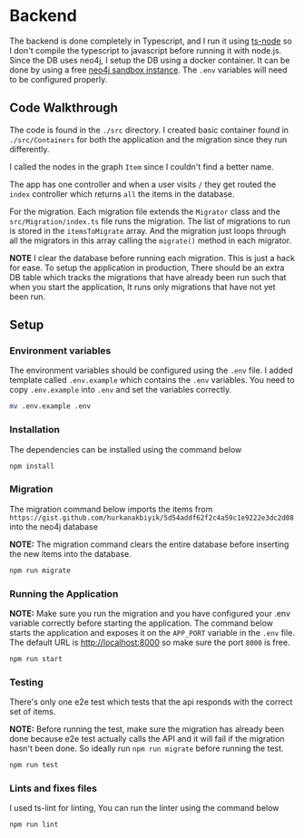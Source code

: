 # Backend

The backend is done completely in Typescript, and I run it using [ts-node](https://github.com/TypeStrong/ts-node) so I don't compile the typescript to javascript before running it with node.js. Since the DB uses neo4j, I setup the DB using a docker container. It can be done by using a free [neo4j sandbox instance](https://sandbox.neo4j.com/). The `.env` variables will need to be configured properly.

## Code Walkthrough

The code is found in the `./src` directory. I created  basic container found in `./src/Containers` for both the application and the migration since they run differently.

I called the nodes in the graph `Item` since I couldn't find a better name.

The app has one controller and when a user visits `/` they get routed the `index` controller which returns `all`  the items in the database.


For the migration. Each migration file extends the `Migrator` class and the `src/Migration/index.ts` file runs the migration. The list of migrations to run is stored in the `itemsToMigrate` array. And the migration just loops through all the migrators in this array calling the `migrate()` method in each migrator.

**NOTE** I clear the database before running each migration. This is just a hack for ease. To setup the application in production, There should be an extra DB table which tracks the migrations that have already been run such that when you start the application, It runs only migrations that have not yet been run.


## Setup

### Environment variables

The environment variables should be configured using the `.env` file. I added template called `.env.example` which contains the `.env` variables. You need to copy `.env.example` into `.env` and set the variables correctly.

```bash
mv .env.example .env
```

### Installation

The dependencies can be installed using the command below

```bash
npm install
```

### Migration

The migration command below imports the items from `https://gist.github.com/hurkanakbiyik/5d54addf62f2c4a59c1e9222e3dc2d08` into the neo4j database

**NOTE:** The migration command clears the entire database before inserting the new items into the database.

```bash
npm run migrate
```

### Running the Application

**NOTE:** Make sure you run the migration and you have configured your .env variable correctly before starting the application. The command below starts the application and exposes it on the `APP_PORT` variable in the `.env` file. The default URL is [http://localhost:8000](http://localhost:8000) so make sure the port `8000` is free.

```bash
npm run start
```

### Testing

There's only one e2e test which tests that the api responds with the correct set of items.

**NOTE:** Before running the test, make sure the migration has already been done because e2e test actually calls the API and it will fail if the migration hasn't been done. So ideally run `npm run migrate` before running the test.

```bash
npm run test
```

### Lints and fixes files

I used ts-lint for linting, You can run the linter using the command below

```bash
npm run lint
```
